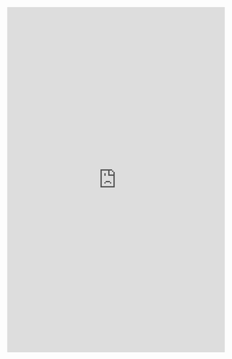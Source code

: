 <iframe class="repl" width="100%" height="800px" frameborder="0" src="https://repl.it/@azablan/mySome?lite=true"></iframe>
